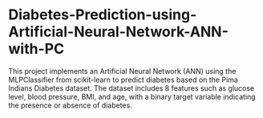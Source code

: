 # Diabetes-Prediction-using-Artificial-Neural-Network-ANN-with-PC
This project implements an Artificial Neural Network (ANN) using the MLPClassifier from scikit-learn to predict diabetes based on the Pima Indians Diabetes dataset. The dataset includes 8 features such as glucose level, blood pressure, BMI, and age, with a binary target variable indicating the presence or absence of diabetes.
